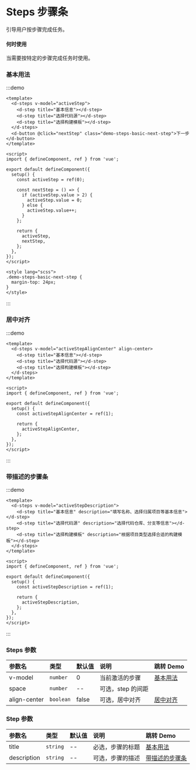 # Steps 步骤条

引导用户按步骤完成任务。

#### 何时使用

当需要按特定的步骤完成任务时使用。

### 基本用法

:::demo

```vue
<template>
  <d-steps v-model="activeStep">
    <d-step title="基本信息"></d-step>
    <d-step title="选择代码源"></d-step>
    <d-step title="选择构建模板"></d-step>
  </d-steps>
  <d-button @click="nextStep" class="demo-steps-basic-next-step">下一步</d-button>
</template>

<script>
import { defineComponent, ref } from 'vue';

export default defineComponent({
  setup() {
    const activeStep = ref(0);

    const nextStep = () => {
      if (activeStep.value > 2) {
        activeStep.value = 0;
      } else {
        activeStep.value++;
      }
    };

    return {
      activeStep,
      nextStep,
    };
  },
});
</script>

<style lang="scss">
.demo-steps-basic-next-step {
  margin-top: 24px;
}
</style>
```

:::

### 居中对齐

:::demo

```vue
<template>
  <d-steps v-model="activeStepAlignCenter" align-center>
    <d-step title="基本信息"></d-step>
    <d-step title="选择代码源"></d-step>
    <d-step title="选择构建模板"></d-step>
  </d-steps>
</template>

<script>
import { defineComponent, ref } from 'vue';

export default defineComponent({
  setup() {
    const activeStepAlignCenter = ref(1);

    return {
      activeStepAlignCenter,
    };
  },
});
</script>
```

:::

### 带描述的步骤条

:::demo

```vue
<template>
  <d-steps v-model="activeStepDescription">
    <d-step title="基本信息" description="填写名称、选择归属项目等基本信息"></d-step>
    <d-step title="选择代码源" description="选择代码仓库、分支等信息"></d-step>
    <d-step title="选择构建模板" description="根据项目类型选择合适的构建模板"></d-step>
  </d-steps>
</template>

<script>
import { defineComponent, ref } from 'vue';

export default defineComponent({
  setup() {
    const activeStepDescription = ref(1);

    return {
      activeStepDescription,
    };
  },
});
</script>
```

:::

### Steps 参数

| 参数名       | 类型      | 默认值 | 说明              | 跳转 Demo             |
| :----------- | :-------- | :----- | :---------------- | :-------------------- |
| v-model      | `number`  | 0      | 当前激活的步骤    | [基本用法](#基本用法) |
| space        | `number`  | --     | 可选，step 的间距 |                       |
| align-center | `boolean` | false  | 可选，居中对齐    | [居中对齐](#居中对齐) |

### Step 参数

| 参数名      | 类型     | 默认值 | 说明             | 跳转 Demo                         |
| :---------- | :------- | :----- | :--------------- | :-------------------------------- |
| title       | `string` | --     | 必选，步骤的标题 | [基本用法](#基本用法)             |
| description | `string` | --     | 可选，步骤的描述 | [带描述的步骤条](#带描述的步骤条) |
